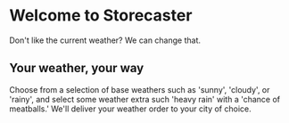 
# Welcome to Storecaster

Don't like the current weather? We can change that.

## Your weather, your way

Choose from a selection of base weathers such as 'sunny', 'cloudy', or 'rainy', and
select some weather extra such 'heavy rain' with a 'chance of meatballs.' We'll
deliver your weather order to your city of choice.
